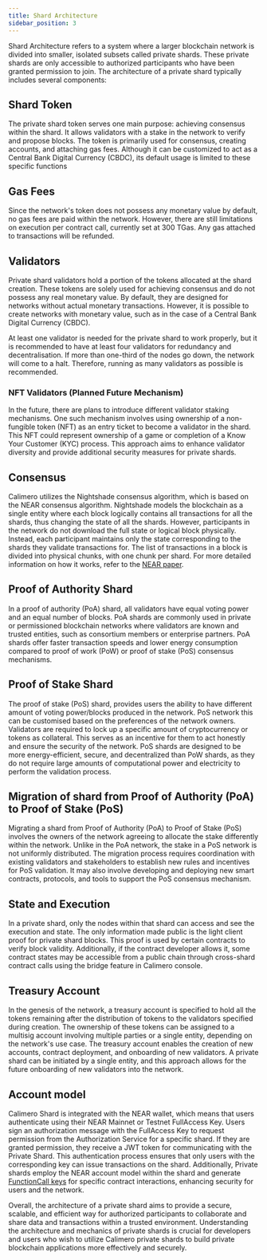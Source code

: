 ```yaml
---
title: Shard Architecture
sidebar_position: 3
---
```


Shard Architecture refers to a system where a larger blockchain network is divided into smaller, isolated subsets called private shards. These private shards are only accessible to authorized participants who have been granted permission to join. The architecture of a private shard typically includes several components:

## Shard Token

The private shard token serves one main purpose: achieving consensus within the shard. It allows validators with a stake in the network to verify and propose blocks. The token is primarily used for consensus, creating accounts, and attaching gas fees. Although it can be customized to act as a Central Bank Digital Currency (CBDC), its default usage is limited to these specific functions

## Gas Fees

Since the network's token does not possess any monetary value by default, no gas fees are paid within the network. However, there are still limitations on execution per contract call, currently set at 300 TGas. Any gas attached to transactions will be refunded.

## Validators

Private shard validators hold a portion of the tokens allocated at the shard creation. These tokens are solely used for achieving consensus and do not possess any real monetary value. By default, they are designed for networks without actual monetary transactions. However, it is possible to create networks with monetary value, such as in the case of a Central Bank Digital Currency (CBDC).

At least one validator is needed for the private shard to work properly, but it is recommended to have at least four validators for redundancy and decentralisation. If more than one-third of the nodes go down, the network will come to a halt. Therefore, running as many validators as possible is recommended.

### NFT Validators (Planned Future Mechanism)
In the future, there are plans to introduce different validator staking mechanisms. One such mechanism involves using ownership of a non-fungible token (NFT) as an entry ticket to become a validator in the shard. This NFT could represent ownership of a game or completion of a Know Your Customer (KYC) process. This approach aims to enhance validator diversity and provide additional security measures for private shards.

## Consensus

Calimero utilizes the Nightshade consensus algorithm, which is based on the NEAR consensus algorithm. Nightshade models the blockchain as a single entity where each block logically contains all transactions for all the shards, thus changing the state of all the shards. However, participants in the network do not download the full state or logical block physically. Instead, each participant maintains only the state corresponding to the shards they validate transactions for. The list of transactions in a block is divided into physical chunks, with one chunk per shard. For more detailed information on how it works, refer to the [NEAR paper](https://near.org/papers/nightshade/#nightshade).

## Proof of Authority Shard

In a proof of authority (PoA) shard, all validators have equal voting power and an equal number of blocks. PoA shards are commonly used in private or permissioned blockchain networks where validators are known and trusted entities, such as consortium members or enterprise partners. PoA shards offer faster transaction speeds and lower energy consumption compared to proof of work (PoW) or proof of stake (PoS) consensus mechanisms.

## Proof of Stake Shard

The proof of stake (PoS) shard, provides users the ability to have different amount of voting power/blocks produced in the network. PoS network this can be customised based on the preferences of the network owners. Validators are required to lock up a specific amount of cryptocurrency or tokens as collateral. This serves as an incentive for them to act honestly and ensure the security of the network. PoS shards are designed to be more energy-efficient, secure, and decentralized than PoW shards, as they do not require large amounts of computational power and electricity to perform the validation process. 

## Migration of shard from Proof of Authority (PoA) to Proof of Stake (PoS)

Migrating a shard from Proof of Authority (PoA) to Proof of Stake (PoS) involves the owners of the network agreeing to allocate the stake differently within the network. Unlike in the PoA network, the stake in a PoS network is not uniformly distributed. The migration process requires coordination with existing validators and stakeholders to establish new rules and incentives for PoS validation. It may also involve developing and deploying new smart contracts, protocols, and tools to support the PoS consensus mechanism.

## State and Execution

In a private shard, only the nodes within that shard can access and see the execution and state. The only information made public is the light client proof for private shard blocks. This proof is used by certain contracts to verify block validity. Additionally, if the contract developer allows it, some contract states may be accessible from a public chain through cross-shard contract calls using the bridge feature in Calimero console.

## Treasury Account

In the genesis of the network, a treasury account is specified to hold all the tokens remaining after the distribution of tokens to the validators specified during creation. The ownership of these tokens can be assigned to a multisig account involving multiple parties or a single entity, depending on the network's use case. The treasury account enables the creation of new accounts, contract deployment, and onboarding of new validators. A private shard can be initiated by a single entity, and this approach allows for the future onboarding of new validators into the network.

## Account model

Calimero Shard is integrated with the NEAR wallet, which means that users authenticate using their NEAR Mainnet or Testnet FullAccess Key. Users sign an authorization message with the FullAccess Key to request permission from the Authorization Service for a specific shard. If they are granted permission, they receive a JWT token for communicating with the Private Shard. This authentication process ensures that only users with the corresponding key can issue transactions on the shard. Additionally, Private shards employ the NEAR account model within the shard and generate [FunctionCall keys](https://docs.near.org/concepts/basics/accounts/access-keys#function-call-keys) for specific contract interactions, enhancing security for users and the network.

Overall, the architecture of a private shard aims to provide a secure, scalable, and efficient way for authorized participants to collaborate and share data and transactions within a trusted environment. Understanding the architecture and mechanics of private shards is crucial for developers and users who wish to utilize Calimero private shards to build private blockchain applications more effectively and securely.
